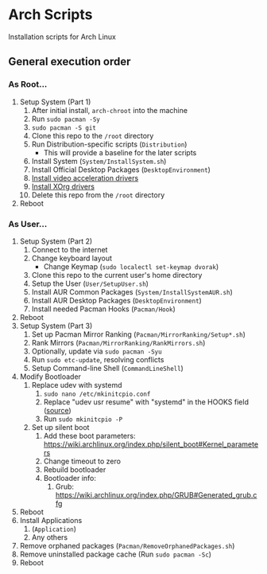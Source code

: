 # Arch Scripts
Installation scripts for Arch Linux

## General execution order

### As Root...

1. Setup System (Part 1)
    1. After initial install, `arch-chroot` into the machine
    2. Run `sudo pacman -Sy`
    3. `sudo pacman -S git`
    4. Clone this repo to the `/root` directory
    5. Run Distribution-specific scripts (`Distribution`)
        * This will provide a baseline for the later scripts
    6. Install System (`System/InstallSystem.sh`)
    7. Install Official Desktop Packages (`DesktopEnvironment`)
    8. [Install video acceleration drivers](https://wiki.archlinux.org/index.php/Hardware_video_acceleration#Installation)
    9. [Install XOrg drivers](https://wiki.archlinux.org/index.php/xorg#Driver_installation)
    10. Delete this repo from the `/root` directory
2. Reboot

### As User...

1. Setup System (Part 2)
    1. Connect to the internet
    2. Change keyboard layout
        * Change Keymap (`sudo localectl set-keymap dvorak`)
    3. Clone this repo to the current user's home directory
    4. Setup the User (`User/SetupUser.sh`)
    5. Install AUR Common Packages (`System/InstallSystemAUR.sh`)
    6. Install AUR Desktop Packages (`DesktopEnvironment`)
    7. Install needed Pacman Hooks (`Pacman/Hook`)
2. Reboot
3. Setup System (Part 3)
    1. Set up Pacman Mirror Ranking (`Pacman/MirrorRanking/Setup*.sh`)
    2. Rank Mirrors (`Pacman/MirrorRanking/RankMirrors.sh`)
    3. Optionally, update via `sudo pacman -Syu`
    4. Run `sudo etc-update`, resolving conflicts
    5. Setup Command-line Shell (`CommandLineShell`)
4. Modify Bootloader
    1. Replace udev with systemd
        1. `sudo nano /etc/mkinitcpio.conf`
        2. Replace "udev usr resume" with "systemd" in the HOOKS field ([source](https://wiki.archlinux.org/index.php/mkinitcpio#Common_hooks))
        3. Run `sudo mkinitcpio -P`
    2. Set up silent boot
        1. Add these boot parameters: https://wiki.archlinux.org/index.php/silent_boot#Kernel_parameters
        2. Change timeout to zero
        3. Rebuild bootloader
        4. Bootloader info:
            1. Grub: https://wiki.archlinux.org/index.php/GRUB#Generated_grub.cfg
5. Reboot
6. Install Applications
    1. (`Application`)
    2. Any others
7. Remove orphaned packages (`Pacman/RemoveOrphanedPackages.sh`)
8. Remove uninstalled package cache (Run `sudo pacman -Sc`)
9. Reboot
